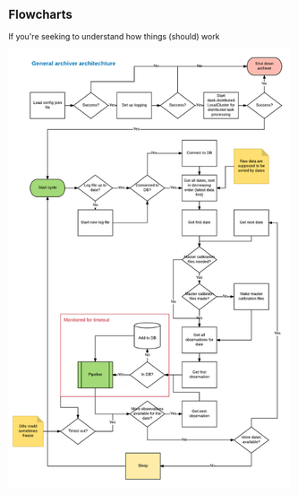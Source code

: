 ## Flowcharts
If you're seeking to understand how things (should) work

![alt text](/doc/pipeline.png)